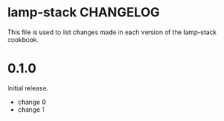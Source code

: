 # lamp-stack CHANGELOG

This file is used to list changes made in each version of the lamp-stack cookbook.

# 0.1.0

Initial release.

- change 0
- change 1

